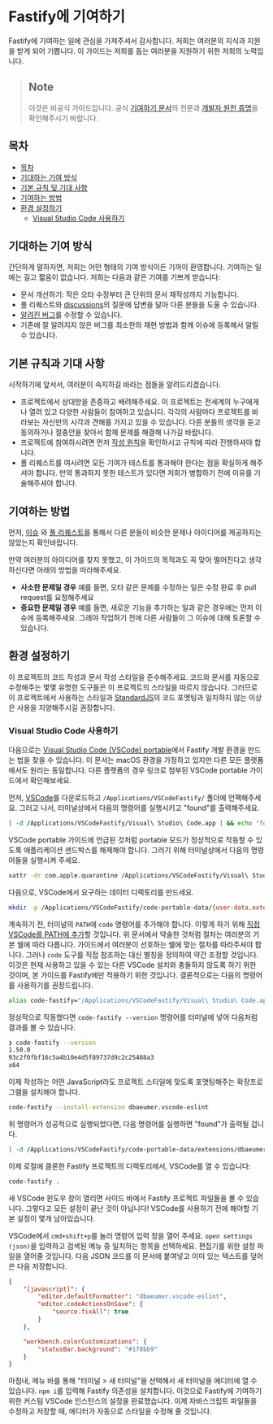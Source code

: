 # Fastify에 기여하기
<a id="contributing"></a>

Fastify에 기여하는 일에 관심을 가져주셔서 감사합니다. 
저희는 여러분의 지식과 지원을 받게 되어 기쁩니다.
이 가이드는 저희를 돕는 여러분을 지원하기 위한 저희의 노력입니다.

> ## Note
> 이것은 비공식 가이드입니다.
> 공식 [기여하기 문서](https://github.com/fastify/fastify/blob/main/CONTRIBUTING.md)의 전문과 [개발자 원천 증명](https://en.wikipedia.org/wiki/Developer_Certificate_of_Origin)을 확인해주시기 바랍니다.

## 목차
<a id="contributing-toc"></a>

- [목차](#table-of-contents)
- [기대하는 기여 방식](#types-of-contributions-were-looking-for)
- [기본 규칙 및 기대 사항](#ground-rules--expectations)
- [기여하는 방법](#how-to-contribute)
- [환경 설정하기](#setting-up-your-environment)
  - [Visual Studio Code 사용하기](#using-visual-studio-code)

## 기대하는 기여 방식
<a id="contribution-types"></a>

간단하게 말하자면, 저희는 어떤 형태의 기여 방식이든 기꺼이 환영합니다. 
기여하는 일에는 길고 짧음이 없습니다. 
저희는 다음과 같은 기여를 기쁘게 받습니다:

* 문서 개선하기: 작은 오타 수정부터 큰 단위의 문서 재작성까지 가능합니다.
* 풀 리퀘스트와 [discussions](https://github.com/fastify/fastify/discussions)의 질문에 답변을 달아 다른 분들을 도울 수 있습니다.
* [알려진 버그](https://github.com/fastify/fastify/issues?q=is%3Aissue+is%3Aopen+label%3Abug)를 수정할 수 있습니다.
* 기존에 잘 알려지지 않은 버그를 최소한의 재현 방법과 함께 이슈에 등록해서 알릴 수 있습니다.

## 기본 규칙과 기대 사항
<a id="contributing-rules"></a>

시작하기에 앞서서, 여러분이 숙지하길 바라는 점들을 알려드리겠습니다.

* 프로젝트에서 상대방을 존중하고 배려해주세요. 
  이 프로젝트는 전세계의 누구에게나 열려 있고 다양한 사람들이 참여하고 있습니다.
  각각의 사람마다 프로젝트를 바라보는 자신만의 시각과 견해를 가지고 있을 수 있습니다. 
  다른 분들의 생각을 듣고 동의하거나 절충안을 찾아서 함께 문제를 해결해 나가길 바랍니다.
* 프로젝트에 참여하시려면 먼저 [작성 원칙](https://github.com/fastify/fastify/blob/main/CODE_OF_CONDUCT.md)을 확인하시고 규칙에 따라 진행하셔야 합니다.
* 풀 리퀘스트를 여시려면 모든 기여가 테스트를 통과해야 한다는 점을 확실하게 해주셔야 합니다. 만약 통과하지 못한 테스트가 있다면 저희가 병합하기 전에 이유를 기술해주셔야 합니다.

## 기여하는 방법
<a id="contributing-how-to"></a>

먼저, [이슈](https://github.com/fastify/fastify/issues) 와 [풀 리퀘스트](https://github.com/fastify/fastify/pulls)를 통해서 다른 분들이 비슷한 문제나 아이디어를 제공하지는 않았는지 확인바랍니다.

만약 여러분의 아이디어를 찾지 못했고, 이 가이드의 목적과도 꼭 맞아 떨어진다고 생각하신다면 아래의 방법을 따라해주세요.
* **사소한 문제일 경우** 예를 들면, 오타 같은 문제를 수정하는 일은 수정 완료 후 pull request를 요청해주세요
* **중요한 문제일 경우** 예를 들면, 새로운 기능을 추가하는 일과 같은 경우에는 먼저 이슈에 등록해주세요.
  그래야 작업하기 전에 다른 사람들이 그 이슈에 대해 토론할 수 있습니다.

<!--
TODO: 스타일 가이드가 있을 때 다음과 같이 링크를 추가해주세요.
https://github.com/github/opensource.guide/blob/2868efbf0c14aec821909c19e210c3603a4a7805/CONTRIBUTING.md#style-guide
-->

## 환경 설정하기
<a id="contributing-environment"></a>

이 프로젝트의 코드 작성과 문서 작성 스타일을 준수해주세요.
코드와 문서를 자동으로 수정해주는 몇몇 유명한 도구들은 이 프로젝트의 스타일을 따르지 않습니다.
그러므로 이 프로젝트에서 사용하는 스타일과 [StandardJS](https://standardjs.com)의 코드 포멧팅과 일치하지 않는 이상은 사용을 지양해주시길 권장합니다.

### Visual Studio Code 사용하기
<a id="contributing-vscode"></a>

다음으로는 [Visual Studio Code (VSCode) portable](https://code.visualstudio.com/docs/editor/portable)에서 Fastify 개발 환경을 만드는 법을 찾을 수 있습니다.
이 문서는 macOS 환경을 가정하고 있지만 다른 모든 플랫폼에서도 원리는 동일합니다.
다른 플랫폼의 경우 링크로 첨부된 VSCode portable 가이드에서 확인해보세요.

먼저, [VSCode](https://code.visualstudio.com/download)를 다운로드하고 `/Applications/VSCodeFastify/` 폴더에 언팩해주세요.
그러고 나서, 터미널상에서 다음의 명령어를 실행시키고 "found"를 출력해주세요.

```sh
[ -d /Applications/VSCodeFastify/Visual\ Studio\ Code.app ] && echo "found"
```

VSCode portable 가이드에 언급된 것처럼 portable 모드가 정상적으로 작동할 수 있도록 애플리케이션 샌드박스를 해제해야 합니다.
그러기 위해 터미널상에서 다음의 명령어들을 실행시켜 주세요.

```sh
xattr -dr com.apple.quarantine /Applications/VSCodeFastify/Visual\ Studio\ Code.app
```

다음으로, VSCode에서 요구하는 데이터 디렉토리를 만드세요.

```sh
mkdir -p /Applications/VSCodeFastify/code-portable-data/{user-data,extensions}
```

계속하기 전, 터미널의 `PATH`에 `code` 명령어를 추가해야 합니다. 
이렇게 하기 위해 [직접 VSCode를 PATH에 추가](https://code.visualstudio.com/docs/setup/mac#_launching-from-the-command-line)할 것입니다.
위 문서에서 약술한 것처럼 절차는 여러분의 기본 쉘에 따라 다릅니다. 가이드에서 여러분이 선호하는 쉘에 맞는 절차를 따라주셔야 합니다.
그러나 `code` 도구를 직접 참조하는 대신 별칭을 정의하여 약간 조정할 것입니다. 이것은 현재 사용하고 있을 수 있는 다른 VSCode 설치와 충돌하지 않도록 하기 위한 것이며, 본 가이드를 Fastify에만 적용하기 위한 것입니다.
결론적으로는 다음의 명령어를 사용하기를 권장드립니다.

```sh
alias code-fastify="/Applications/VSCodeFastify/Visual\ Studio\ Code.app/Contents/Resources/app/bin/code"
```

정상적으로 작동했다면 `code-fastify --version` 명령어를 터미널에 넣어 다음처럼 결과를 볼 수 있습니다.

```sh
❯ code-fastify --version
1.50.0
93c2f0fbf16c5a4b10e4d5f89737d9c2c25488a3
x64
```

이제 작성하는 어떤 JavaScript라도 프로젝트 스타일에 맞도록 포맷팅해주는 확장프로그램을 설치해야 합니다.

```sh
code-fastify --install-extension dbaeumer.vscode-eslint
```

위 명령어가 성공적으로 실행되었다면, 다음 명령어를 실행하면 "found"가 출력될 겁니다.

```sh
[ -d /Applications/VSCodeFastify/code-portable-data/extensions/dbaeumer.vscode-eslint-* ] && echo "found"
```

이제 로컬에 클론한 Fastify 프로젝트의 디렉토리에서, VSCode를 열 수 있습니다:

```sh
code-fastify .
```

새 VSCode 윈도우 창이 열리면 사이드 바에서 Fastify 프로젝트 파일들을 볼 수 있습니다.
그렇다고 모든 설정이 끝난 것이 아닙니다! 
VSCode를 사용하기 전에 해야할 기본 설정이 몇개 남아있습니다.

VSCode에서 `cmd+shift+p`를 눌러 명령어 입력 창을 열어 주세요.
`open settings (json)`을 입력하고 검색된 메뉴 중 일치하는 항목을 선택하세요.
편집기를 위한 설정 파일을 열어줄 것입니다.
다음 JSON 코드를 이 문서에 붙여넣고 이미 있는 텍스트를 덮어쓴 다음 저장합니다.

```json
{
    "[javascript]": {
        "editor.defaultFormatter": "dbaeumer.vscode-eslint",
        "editor.codeActionsOnSave": {
            "source.fixAll": true
        }
    },

    "workbench.colorCustomizations": {
        "statusBar.background": "#178bb9"
    }
}
```

마침내, 메뉴 바를 통해 "터미널 > 새 터미널"을 선택해서 새 터미널을 에디터에 열 수 있습니다.
`npm i`를 입력해 Fastify 의존성을 설치합니다.
이것으로 Fastify에 기여하기 위한 커스텀 VSCode 인스턴스의 설정을 완료했습니다.
이제 자바스크립트 파일들을 수정하고 저장할 때, 에디터가 자동으로 스타일을 수정해 줄 것입니다.
